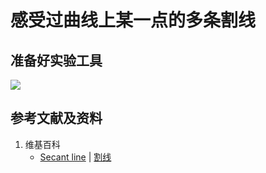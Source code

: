 # 感受过曲线上某一点的多条割线

## 准备好实验工具

![](/images/微分/过曲线上某一点的切线/感受过曲线上某一点的多条割线.jpg)

## 参考文献及资料

1. 维基百科
	- [Secant line](https://en.wikipedia.org/wiki/Secant_line) | [割线](https://zh.wikipedia.org/wiki/割线) 
